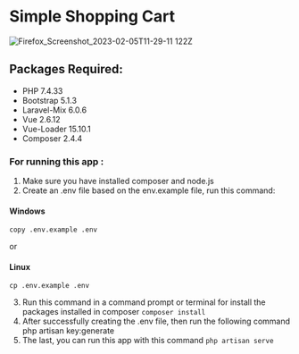 # Simple Shopping Cart
![Firefox_Screenshot_2023-02-05T11-29-11 122Z](https://user-images.githubusercontent.com/65793636/216817853-adbe7e74-8644-49ea-bcea-541c3060bfe6.png)


## Packages Required:

- PHP 7.4.33
- Bootstrap 5.1.3
- Laravel-Mix 6.0.6
- Vue 2.6.12
- Vue-Loader 15.10.1
- Composer 2.4.4

### For running this app :
1. Make sure you have installed composer and node.js
2. Create an .env file based on the env.example file, run this command:

#### Windows
    copy .env.example .env
or
#### Linux
    cp .env.example .env
3. Run this command in a command prompt or terminal for install the packages installed in composer
`composer install`
5. After successfully creating the .env file, then run the following command
    php artisan key:generate
7. The last, you can run this app with this command
`php artisan serve`
